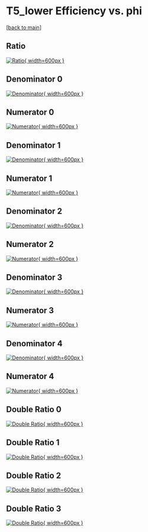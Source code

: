 # T5_lower Efficiency vs. phi

[[back to main](./)]



## Ratio

[![Ratio](../mtv/var/T5_lower_base_0_1_eff_phi.png){ width=600px }](../mtv/var/T5_lower_base_0_1_eff_phi.pdf)

## Denominator 0

[![Denominator](../mtv/den/T5_lower_base_0_1_eff_phi_den0.png){ width=600px }](../mtv/den/T5_lower_base_0_1_eff_phi_den0.pdf)

## Numerator 0

[![Numerator](../mtv/num/T5_lower_base_0_1_eff_phi_num0.png){ width=600px }](../mtv/num/T5_lower_base_0_1_eff_phi_num0.pdf)

## Denominator 1

[![Denominator](../mtv/den/T5_lower_base_0_1_eff_phi_den1.png){ width=600px }](../mtv/den/T5_lower_base_0_1_eff_phi_den1.pdf)

## Numerator 1

[![Numerator](../mtv/num/T5_lower_base_0_1_eff_phi_num1.png){ width=600px }](../mtv/num/T5_lower_base_0_1_eff_phi_num1.pdf)

## Denominator 2

[![Denominator](../mtv/den/T5_lower_base_0_1_eff_phi_den2.png){ width=600px }](../mtv/den/T5_lower_base_0_1_eff_phi_den2.pdf)

## Numerator 2

[![Numerator](../mtv/num/T5_lower_base_0_1_eff_phi_num2.png){ width=600px }](../mtv/num/T5_lower_base_0_1_eff_phi_num2.pdf)

## Denominator 3

[![Denominator](../mtv/den/T5_lower_base_0_1_eff_phi_den3.png){ width=600px }](../mtv/den/T5_lower_base_0_1_eff_phi_den3.pdf)

## Numerator 3

[![Numerator](../mtv/num/T5_lower_base_0_1_eff_phi_num3.png){ width=600px }](../mtv/num/T5_lower_base_0_1_eff_phi_num3.pdf)

## Denominator 4

[![Denominator](../mtv/den/T5_lower_base_0_1_eff_phi_den4.png){ width=600px }](../mtv/den/T5_lower_base_0_1_eff_phi_den4.pdf)

## Numerator 4

[![Numerator](../mtv/num/T5_lower_base_0_1_eff_phi_num4.png){ width=600px }](../mtv/num/T5_lower_base_0_1_eff_phi_num4.pdf)

## Double Ratio 0

[![Double Ratio](../mtv/ratio/T5_lower_base_0_1_eff_phi_ratio0.png){ width=600px }](../mtv/ratio/T5_lower_base_0_1_eff_phi_ratio0.pdf)

## Double Ratio 1

[![Double Ratio](../mtv/ratio/T5_lower_base_0_1_eff_phi_ratio1.png){ width=600px }](../mtv/ratio/T5_lower_base_0_1_eff_phi_ratio1.pdf)

## Double Ratio 2

[![Double Ratio](../mtv/ratio/T5_lower_base_0_1_eff_phi_ratio2.png){ width=600px }](../mtv/ratio/T5_lower_base_0_1_eff_phi_ratio2.pdf)

## Double Ratio 3

[![Double Ratio](../mtv/ratio/T5_lower_base_0_1_eff_phi_ratio3.png){ width=600px }](../mtv/ratio/T5_lower_base_0_1_eff_phi_ratio3.pdf)

